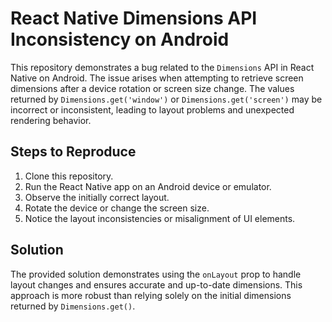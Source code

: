 # React Native Dimensions API Inconsistency on Android

This repository demonstrates a bug related to the `Dimensions` API in React Native on Android. The issue arises when attempting to retrieve screen dimensions after a device rotation or screen size change. The values returned by `Dimensions.get('window')` or `Dimensions.get('screen')` may be incorrect or inconsistent, leading to layout problems and unexpected rendering behavior.

## Steps to Reproduce

1. Clone this repository.
2. Run the React Native app on an Android device or emulator.
3. Observe the initially correct layout.
4. Rotate the device or change the screen size.
5. Notice the layout inconsistencies or misalignment of UI elements.

## Solution

The provided solution demonstrates using the `onLayout` prop to handle layout changes and ensures accurate and up-to-date dimensions. This approach is more robust than relying solely on the initial dimensions returned by `Dimensions.get()`.
